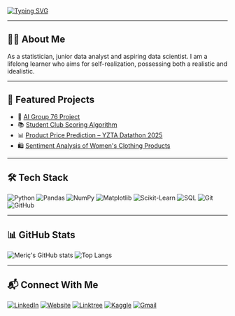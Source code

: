 <!-- Yazı Animasyonu -->
[![Typing SVG](https://readme-typing-svg.herokuapp.com?color=2F80ED&size=24&center=true&vCenter=true&width=1000&lines=Hi+there!+I'm+Meriç+Özcan;Statistician+and+Data+Analyst+Candidate;Lifelong+Learner+%7C+Realistic+and+Idealistic;Data+Analysis+%7C+Risk+Management+%7C+Optimization)](https://git.io/typing-svg)

---

## 👨‍💻 About Me
As a statistician, junior data analyst and aspiring data scientist. I am a lifelong learner who aims for self-realization, possessing both a realistic and idealistic.

---

## 🚀 Featured Projects
- 🤖 [AI Group 76 Project](https://github.com/yemre345561/AI-grup76)
- 📚 [Student Club Scoring Algorithm](https://github.com/mericozcann/Student-Club-Scoring-Algorithm)
- 📊 [Product Price Prediction – YZTA Datathon 2025](https://github.com/mericozcann/Product-Price-Prediction-YZTA-Datathon-2025)  
- 🛍 [Sentiment Analysis of Women's Clothing Products](https://github.com/mericozcann/Sentiment-Analysis-of-Women-s-Clothing-Products)    

---

## 🛠 Tech Stack
![Python](https://img.shields.io/badge/Python-2F80ED?style=for-the-badge&logo=python&logoColor=white)
![Pandas](https://img.shields.io/badge/Pandas-2F80ED?style=for-the-badge&logo=pandas&logoColor=white)
![NumPy](https://img.shields.io/badge/Numpy-2F80ED?style=for-the-badge&logo=numpy&logoColor=white)
![Matplotlib](https://img.shields.io/badge/Matplotlib-2F80ED?style=for-the-badge&logo=plotly&logoColor=white)
![Scikit-Learn](https://img.shields.io/badge/Scikit--Learn-2F80ED?style=for-the-badge&logo=scikit-learn&logoColor=white)
![SQL](https://img.shields.io/badge/SQL-2F80ED?style=for-the-badge&logo=MySQL&logoColor=white)
![Git](https://img.shields.io/badge/Git-2F80ED?style=for-the-badge&logo=git&logoColor=white)
![GitHub](https://img.shields.io/badge/GitHub-2F80ED?style=for-the-badge&logo=github&logoColor=white)

---

## 📊 GitHub Stats
![Meriç's GitHub stats](https://github-readme-stats.vercel.app/api?username=mericozcann&show_icons=true&theme=radical)
![Top Langs](https://github-readme-stats.vercel.app/api/top-langs/?username=mericozcann&layout=compact&theme=radical)

---

## 📬 Connect With Me
[![LinkedIn](https://img.shields.io/badge/LinkedIn-2F80ED?style=for-the-badge&logo=linkedin&logoColor=white)](https://www.linkedin.com/in/meriç-özcan)
[![Website](https://img.shields.io/badge/Website-2F80ED?style=for-the-badge&logo=About.me&logoColor=white)](https://mericozcan.com)
[![Linktree](https://img.shields.io/badge/Linktree-2F80ED?style=for-the-badge&logo=linktree&logoColor=white)](https://linktr.ee/mericozcan)
[![Kaggle](https://img.shields.io/badge/Kaggle-2F80ED?style=for-the-badge&logo=kaggle&logoColor=white)](https://www.kaggle.com/merizcan)
[![Gmail](https://img.shields.io/badge/Email-2F80ED?style=for-the-badge&logo=gmail&logoColor=white)](mailto:mericozcan.edu@gmail.com)
